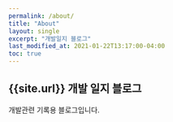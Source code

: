```yaml
---
permalink: /about/
title: "About"
layout: single
excerpt: "개발일지 블로그"
last_modified_at: 2021-01-22T13:17:00-04:00
toc: true
---
```


## {{site.url}} 개발 일지 블로그
개발관련 기록용 블로그입니다.